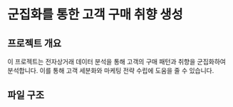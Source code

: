 # 군집화를 통한 고객 구매 취향 생성

## 프로젝트 개요
이 프로젝트는 전자상거래 데이터 분석을 통해 고객의 구매 패턴과 취향을 군집화하여 분석합니다. 이를 통해 고객 세분화와 마케팅 전략 수립에 도움을 줄 수 있습니다.

## 파일 구조
